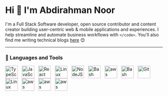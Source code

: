 # Hi 👋 I'm Abdirahman Noor

I'm a Full Stack Software developer, open source contributor and content creator building user-centric web & mobile applications and experiences. I help streamline and automate business workflows with `</code>`. You'll also find me writing technical blogs [here](https://blog.abdirahman.page) 😊


---

### 🧰 Languages and Tools


<img align="left" alt="TypeScript" width="40px" style="padding-right:10px;" src="https://skillicons.dev/icons?i=typescript" />
<img align="left" alt="JavaScript" width="40px" style="padding-right:10px;" src="https://skillicons.dev/icons?i=javascript" />
<img align="left" alt="React" width="40px" style="padding-right:10px;" src="https://skillicons.dev/icons?i=react" />
<img align="left" alt="Linux" width="40px" style="padding-right:10px;" src="https://skillicons.dev/icons?i=tailwind" />
<img align="left" alt="NodeJS" width="40px" style="padding-right:10px;" src="https://skillicons.dev/icons?i=nodejs" />
<img align="left" alt="Bash" width="40px" style="padding-right:10px;" src="https://skillicons.dev/icons?i=postgres" />
<img align="left" alt="aws" width="40px" style="padding-right:10px;" src="https://skillicons.dev/icons?i=redis" />
<img align="left" alt="Bash" width="40px" style="padding-right:10px;" src="https://skillicons.dev/icons?i=docker" />
<img align="left" alt="Git" width="40px" style="padding-right:10px;" src="https://skillicons.dev/icons?i=git" />
<img align="left" alt="Linux" width="40px" style="padding-right:10px;" src="https://skillicons.dev/icons?i=linux" />
<img align="left" alt="aws" width="40px" style="padding-right:10px;" src="https://skillicons.dev/icons?i=aws" />
<img align="left" alt="aws" width="40px" style="padding-right:10px;" src="https://skillicons.dev/icons?i=gcp" />
<img align="left" alt="aws" width="40px" style="padding-right:10px;" src="https://skillicons.dev/icons?i=cloudflare" />


